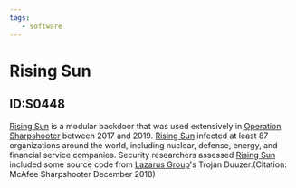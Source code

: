 ```yaml
---
tags:
   - software
---
```

# Rising Sun
## ID:S0448
[Rising Sun](software/S0448) is a modular backdoor that was used extensively in [Operation Sharpshooter](campaigns/C0013) between 2017 and 2019. [Rising Sun](software/S0448) infected at least 87 organizations around the world, including nuclear, defense, energy, and financial service companies. Security researchers assessed [Rising Sun](software/S0448) included some source code from [Lazarus Group](groups/G0032)'s Trojan Duuzer.(Citation: McAfee Sharpshooter December 2018)
